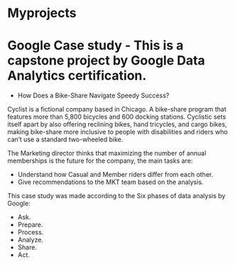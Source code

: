 # Myprojects
# Google Case study - This is a capstone project by Google Data Analytics certification. 
* How Does a Bike-Share Navigate Speedy Success?  

 Cyclist is a fictional company based in Chicago. A bike-share program that features more than 5,800 bicycles and 600 docking stations. Cyclistic sets itself apart by also offering reclining bikes, hand tricycles, and cargo bikes, making bike-share more inclusive to people with disabilities and riders who can’t use a standard two-wheeled bike.   
 
 The Marketing director thinks that maximizing the number of annual memberships is the future for the company, the main tasks are:  
 * Understand how Casual and Member riders differ from each other.
 * Give recommendations to the MKT team based on the analysis.  

This case study was made according to the Six phases of data analysis by Google:  
* Ask. 
* Prepare. 
* Process. 
* Analyze. 
* Share. 
* Act. 







